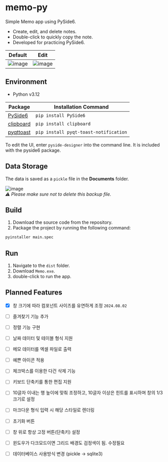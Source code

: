 # memo-py
Simple Memo app using PySide6.  
- Create, edit, and delete notes.
- Double-click to quickly copy the note.
- Developed for practicing PySide6.

| Default | Edit |
|---|---|
![image](https://github.com/user-attachments/assets/b0d056a2-502a-4ff8-b2ee-36ea406bf624) | ![image](https://github.com/user-attachments/assets/1cca1b12-ac4d-4205-9cd6-5e1a0e97d941)
   
## Environment 
- Python v3.12
  
| Package | Installation Command | 
|--|--|
| [PySide6](https://pypi.org/project/PySide6/) | `pip install PySide6` | 
| [clipboard](https://pypi.org/project/clipboard/)  | `pip install clipboard` |
| [pyqttoast](https://pypi.org/project/pyqt-toast-notification/)  | `pip install pyqt-toast-notification` |

To edit the UI, enter `pyside-designer` into the command line. It is included with the pyside6 package.

## Data Storage
The data is saved as a `pickle` file in the **Documents** folder.   

![image](https://github.com/user-attachments/assets/f266ca19-304e-4a31-9f2f-53cff19148a2)  
*⚠️  Please make sure not to delete this backup file.*

## Build
1. Download the source code from the repository.
2. Package the project by running the following command:
```bash
pyinstaller main.spec
```

## Run
1. Navigate to the `dist` folder.
2. Download `Memo.exe`.
3. double-click to run the app.

## Planned Features
- [x] 창 크기에 따라 컴포넌트 사이즈를 유연하게 조정 `2024.08.02`
- [ ] 즐겨찾기 기능 추가
- [ ] 정렬 기능 구현
- [ ] 날짜 데이터 및 테이블 형식 지원
- [ ] 메모 데이터를 엑셀 파일로 출력
- [ ] 예쁜 아이콘 적용
- [ ] 체크박스를 이용한 다건 삭제 기능
- [ ] 키보드 단축키를 통한 편집 지원
- [ ] 10글자 이내는 행 높이에 맞춰 조정하고, 10글자 이상은 힌트를 표시하며 창의 1/3 크기로 설정
- [ ] 마크다운 형식 입력 시 해당 스타일로 렌더링
- [ ] 초기화 버튼
- [ ] 창 위로 항상 고정 버튼(단축키) 설정
- [ ] 윈도우가 다크모드이면 그리드 배경도 검정색이 됨. 수정필요
- [ ] 데이터베이스 사용방식 변경 (pickle -> sqlite3)

